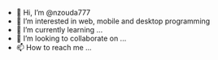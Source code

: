 - 👋 Hi, I’m @nzouda777
- 👀 I’m interested in web, mobile and desktop programming
- 🌱 I’m currently learning ...
- 💞️ I’m looking to collaborate on ...
- 📫 How to reach me ...

<!---
nzouda777/nzouda777 is a ✨ special ✨ repository because its `README.md` (this file) appears on your GitHub profile.
You can click the Preview link to take a look at your changes.
--->
